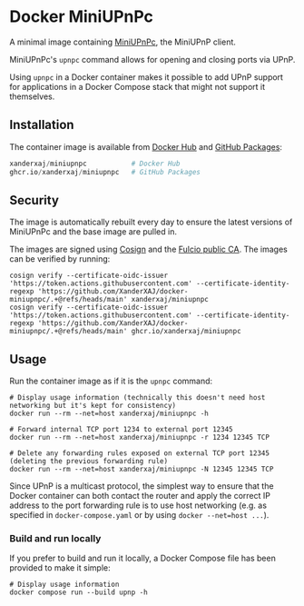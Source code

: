 # Docker MiniUPnPc

A minimal image containing [MiniUPnPc][miniupnp], the MiniUPnP client.

MiniUPnPc's `upnpc` command allows for opening and closing ports via UPnP.

Using `upnpc` in a Docker container makes it possible to add UPnP support for applications in a Docker Compose stack that might not support it themselves.

[miniupnp]: https://miniupnp.tuxfamily.org/

## Installation

The container image is available from [Docker Hub][docker-hub] and [GitHub Packages][github-packages]:

```python
xanderxaj/miniupnpc           # Docker Hub
ghcr.io/xanderxaj/miniupnpc   # GitHub Packages
```

## Security

The image is automatically rebuilt every day to ensure the latest versions of MiniUPnPc and the base image are pulled in.

The images are signed using [Cosign][cosign] and the [Fulcio public CA][fulcio].
The images can be verified by running:

```shell
cosign verify --certificate-oidc-issuer 'https://token.actions.githubusercontent.com' --certificate-identity-regexp 'https://github.com/XanderXAJ/docker-miniupnpc/.+@refs/heads/main' xanderxaj/miniupnpc
cosign verify --certificate-oidc-issuer 'https://token.actions.githubusercontent.com' --certificate-identity-regexp 'https://github.com/XanderXAJ/docker-miniupnpc/.+@refs/heads/main' ghcr.io/xanderxaj/miniupnpc
```

[cosign]: https://github.com/sigstore/cosign
[fulcio]: https://github.com/sigstore/fulcio

## Usage

Run the container image as if it is the `upnpc` command:

```shell
# Display usage information (technically this doesn't need host networking but it's kept for consistency)
docker run --rm --net=host xanderxaj/miniupnpc -h

# Forward internal TCP port 1234 to external port 12345
docker run --rm --net=host xanderxaj/miniupnpc -r 1234 12345 TCP

# Delete any forwarding rules exposed on external TCP port 12345 (deleting the previous forwarding rule)
docker run --rm --net=host xanderxaj/miniupnpc -N 12345 12345 TCP
```

Since UPnP is a multicast protocol, the simplest way to ensure that the Docker container can both contact the router and apply the correct IP address to the port forwarding rule is to use host networking (e.g. as specified in `docker-compose.yaml` or by using `docker --net=host ...`).

[docker-hub]: https://hub.docker.com/r/xanderxaj/miniupnpc
[github-packages]: https://github.com/XanderXAJ/docker-miniupnpc/pkgs/container/miniupnpc

### Build and run locally

If you prefer to build and run it locally, a Docker Compose file has been provided to make it simple:

```shell
# Display usage information
docker compose run --build upnp -h
```
